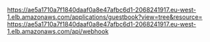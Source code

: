 

https://ae5a1710a7f1840daaf0a8e47afbc6d1-2068241917.eu-west-1.elb.amazonaws.com/applications/guestbook?view=tree&resource=
https://ae5a1710a7f1840daaf0a8e47afbc6d1-2068241917.eu-west-1.elb.amazonaws.com/api/webhook
